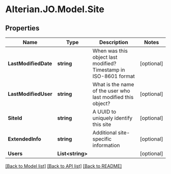 # Alterian.JO.Model.Site

## Properties

Name | Type | Description | Notes
------------ | ------------- | ------------- | -------------
**LastModifiedDate** | **string** | When was this object last modified? Timestamp in ISO-8601 format | [optional] 
**LastModifiedUser** | **string** | What is the name of the user who last modified this object? | [optional] 
**SiteId** | **string** | A UUID to uniquely identify this site | [optional] 
**ExtendedInfo** | **string** | Additional site-specific information | [optional] 
**Users** | **List&lt;string&gt;** |  | [optional] 

[[Back to Model list]](../README.md#documentation-for-models) [[Back to API list]](../README.md#documentation-for-api-endpoints) [[Back to README]](../README.md)

